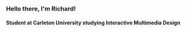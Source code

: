 ### Hello there, I'm Richard!
#### Student at Carleton University studying Interactive Multimedia Design